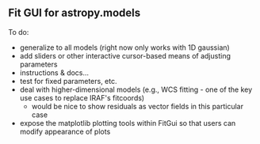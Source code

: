 Fit GUI for astropy.models
--------------------------

To do:

 * generalize to all models (right now only works with 1D gaussian)
 * add sliders or other interactive cursor-based means of adjusting parameters
 * instructions & docs...
 * test for fixed parameters, etc.
 * deal with higher-dimensional models (e.g., WCS fitting - one of the key use cases to replace IRAF's fitcoords)
    * would be nice to show residuals as vector fields in this particular case
 * expose the matplotlib plotting tools within FitGui so that users can modify appearance of plots 
